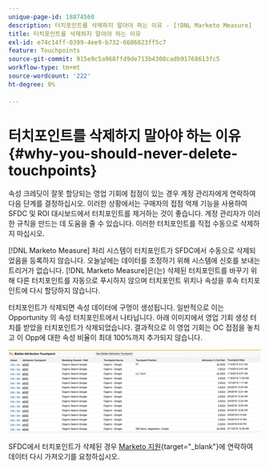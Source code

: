 ```yaml
---
unique-page-id: 18874560
description: 터치포인트를 삭제하지 말아야 하는 이유 - [!DNL Marketo Measure]
title: 터치포인트를 삭제하지 말아야 하는 이유
exl-id: e74c14ff-0399-4ee9-b732-6686823ff5c7
feature: Touchpoints
source-git-commit: 915e9c5a968ffd9de713b4308cadb91768613fc5
workflow-type: tm+mt
source-wordcount: '222'
ht-degree: 0%

---
```


# 터치포인트를 삭제하지 말아야 하는 이유 {#why-you-should-never-delete-touchpoints}

속성 크레딧이 잘못 할당되는 영업 기회에 접점이 있는 경우 계정 관리자에게 연락하여 다음 단계를 결정하십시오. 이러한 상황에서는 구매자의 접점 억제 기능을 사용하여 SFDC 및 ROI 대시보드에서 터치포인트를 제거하는 것이 좋습니다. 계정 관리자가 이러한 규칙을 만드는 데 도움을 줄 수 있습니다. 이러한 터치포인트를 직접 수동으로 삭제하지 마십시오.

[!DNL Marketo Measure] 처리 시스템이 터치포인트가 SFDC에서 수동으로 삭제되었음을 등록하지 않습니다. 오늘날에는 데이터를 조정하기 위해 시스템에 신호를 보내는 트리거가 없습니다. [!DNL Marketo Measure]은(는) 삭제된 터치포인트를 바꾸기 위해 다른 터치포인트를 자동으로 푸시하지 않으며 터치포인트 위치나 속성을 후속 터치포인트에 다시 할당하지 않습니다.

터치포인트가 삭제되면 속성 데이터에 구멍이 생성됩니다. 일반적으로 이는 Opportunity 의 속성 터치포인트에서 나타납니다. 아래 이미지에서 영업 기회 생성 터치를 받았을 터치포인트가 삭제되었습니다. 결과적으로 이 영업 기회는 OC 접점을 놓치고 이 Opp에 대한 속성 비율이 최대 100%까지 추가되지 않습니다.

![](assets/1.png)

SFDC에서 터치포인트가 삭제된 경우 [Marketo 지원](https://nation.marketo.com/t5/support/ct-p/Support){target="_blank"}에 연락하여 데이터 다시 가져오기를 요청하십시오.

